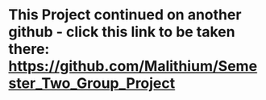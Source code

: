 # This Project continued on another github - click this link to be taken there: https://github.com/Malithium/Semester_Two_Group_Project 

